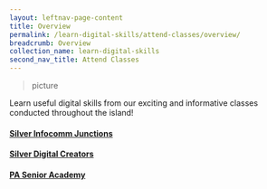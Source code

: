 ```yaml
---
layout: leftnav-page-content
title: Overview
permalink: /learn-digital-skills/attend-classes/overview/
breadcrumb: Overview
collection_name: learn-digital-skills
second_nav_title: Attend Classes
---
```


>picture

Learn useful digital skills from our exciting and informative classes conducted throughout the island! <br>
#### [Silver Infocomm Junctions](/learn-digital-skills/attend-classes/silver-infocomm-junctions/)<br>
#### [Silver Digital Creators](/learn-digital-skills/attend-classes/silver-digital-creators/)<br>
#### [PA Senior Academy](/learn-digital-skills/attend-classes/pa-silver-academy/)<br>
